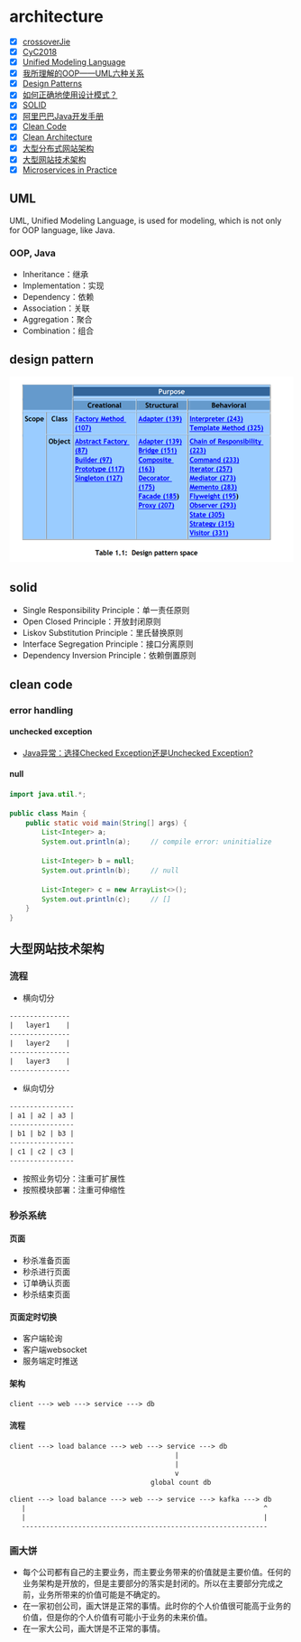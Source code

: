 # architecture

- [x] [crossoverJie](https://github.com/crossoverJie)
- [x] [CyC2018](https://github.com/CyC2018)
- [x] [Unified Modeling Language](https://en.wikipedia.org/wiki/Unified_Modeling_Language)
- [x] [我所理解的OOP——UML六种关系](http://www.cnblogs.com/dolphinX/p/3296681.html)
- [x] [Design Patterns](https://book.douban.com/subject/1436745/)
- [x] [如何正确地使用设计模式？](https://www.zhihu.com/question/23757906/answer/25567356)
- [x] [SOLID](https://en.wikipedia.org/wiki/SOLID)
- [x] [阿里巴巴Java开发手册](https://book.douban.com/subject/27605355/)
- [x] [Clean Code](https://book.douban.com/subject/3032825/)
- [x] [Clean Architecture](https://book.douban.com/subject/26915970/)
- [x] [大型分布式网站架构](http://www.cnblogs.com/itfly8/category/756114.html)
- [x] [大型网站技术架构](https://book.douban.com/subject/25723064/)
- [x]  [Microservices in Practice](https://medium.com/microservices-in-practice)

## UML

UML, Unified Modeling Language, is used for modeling, which is not only for OOP language, like Java.

### OOP, Java

- Inheritance：继承
- Implementation：实现
- Dependency：依赖
- Association：关联
- Aggregation：聚合
- Combination：组合

## design pattern

![1](https://github.com/gaoxinge/something/blob/master/architecture/1.png)

## solid

- Single Responsibility Principle：单一责任原则
- Open Closed Principle：开放封闭原则
- Liskov Substitution Principle：里氏替换原则
- Interface Segregation Principle：接口分离原则
- Dependency Inversion Principle：依赖倒置原则

## clean code

### error handling

#### unchecked exception

- [Java异常：选择Checked Exception还是Unchecked Exception?](https://blog.csdn.net/kingzone_2008/article/details/8535287)

#### null

```java
import java.util.*;

public class Main {
    public static void main(String[] args) {
        List<Integer> a;
        System.out.println(a);     // compile error: uninitialize
        
        List<Integer> b = null;
        System.out.println(b);     // null
        
        List<Integer> c = new ArrayList<>();
        System.out.println(c);     // []
    }
}
```

## 大型网站技术架构

### 流程

- 横向切分

```
---------------
|   layer1    |
---------------
|   layer2    |
---------------
|   layer3    |
---------------
```

- 纵向切分

```
----------------
| a1 | a2 | a3 |
----------------
| b1 | b2 | b3 |
----------------
| c1 | c2 | c3 |
----------------
```

- 按照业务切分：注重可扩展性
- 按照模块部署：注重可伸缩性

### 秒杀系统

#### 页面

- 秒杀准备页面
- 秒杀进行页面
- 订单确认页面
- 秒杀结束页面

#### 页面定时切换

- 客户端轮询
- 客户端websocket
- 服务端定时推送

#### 架构

```
client ---> web ---> service ---> db
```

#### 流程

```
client ---> load balance ---> web ---> service ---> db 
                                         |
                                         |
                                         v
                                   global count db
```

```
client ---> load balance ---> web ---> service ---> kafka ---> db
   |                                                           ^
   |                                                           |
   -------------------------------------------------------------
```

### 画大饼

- 每个公司都有自己的主要业务，而主要业务带来的价值就是主要价值。任何的业务架构是开放的，但是主要部分的落实是封闭的。所以在主要部分完成之前，业务所带来的价值可能是不确定的。
- 在一家初创公司，画大饼是正常的事情。此时你的个人价值很可能高于业务的价值，但是你的个人价值有可能小于业务的未来价值。
- 在一家大公司，画大饼是不正常的事情。